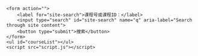 <!DOCTYPE html>
<html lang="zh">

<head>
    <meta charset="UTF-8">
    <title>网站标题</title>
</head>

<body>

    <form action="">
        <label for="site-search">课程号或课程ID：</label>
        <input type="search" id="site-search" name="q" aria-label="Search through site content">
        <button type="submit">搜索</button>
    </form>
    <ul id="courseList"></ul>
    <script src="script.js"></script>
</body>


</html>